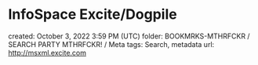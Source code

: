 # InfoSpace Excite/Dogpile

created: October 3, 2022 3:59 PM (UTC)
folder: BOOKMRKS-MTHRFCKR / SEARCH PARTY MTHRFCKR! / Meta
tags: Search, metadata
url: http://msxml.excite.com